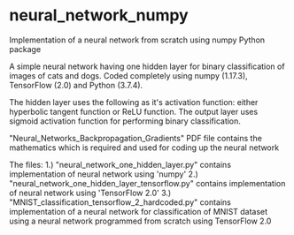 # neural_network_numpy
Implementation of a neural network from scratch using numpy Python package

A simple neural network having one hidden layer for binary classification of images of cats and dogs.
Coded completely using numpy (1.17.3), TensorFlow (2.0) and Python (3.7.4).

The hidden layer uses the following as it's activation function: either hyperbolic tangent function or ReLU function.
The output layer uses sigmoid activation function for performing binary classification.

"Neural_Networks_Backpropagation_Gradients" PDF file contains the mathematics which is required and used for coding up the neural network

The files:
1.) "neural_network_one_hidden_layer.py" contains implementation of neural network using 'numpy'
2.) "neural_network_one_hidden_layer_tensorflow.py" contains implementation of neural network using 'TensorFlow 2.0'
3.) "MNIST_classification_tensorflow_2_hardcoded.py" contains implementation of a neural network for classification of MNIST dataset using a neural network programmed from scratch using TensorFlow 2.0 
